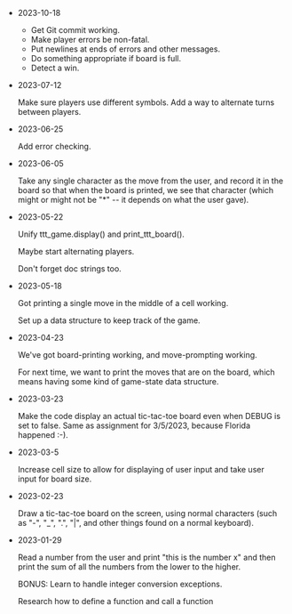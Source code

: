 * 2023-10-18

  - Get Git commit working.
  - Make player errors be non-fatal.
  - Put newlines at ends of errors and other messages.
  - Do something appropriate if board is full.
  - Detect a win.

* 2023-07-12

  Make sure players use different symbols.
  Add a way to alternate turns between players.

* 2023-06-25

  Add error checking.

* 2023-06-05

  Take any single character as the move from the user, and record it
  in the board so that when the board is printed, we see that
  character (which might or might not be "*" -- it depends on what the
  user gave).

* 2023-05-22

  Unify ttt_game.display() and print_ttt_board().

  Maybe start alternating players.

  Don't forget doc strings too.

* 2023-05-18

  Got printing a single move in the middle of a cell working.
  
  Set up a data structure to keep track of the game.


* 2023-04-23

  We've got board-printing working, and move-prompting working.

  For next time, we want to print the moves that are on the board,
  which means having some kind of game-state data structure.

* 2023-03-23
  
  Make the code display an actual tic-tac-toe board even when DEBUG is set to false.
  Same as assignment for 3/5/2023, because Florida happened :-).

* 2023-03-5 

  Increase cell size to allow for displaying of user input and take user input for board size.

* 2023-02-23

  Draw a tic-tac-toe board on the screen, using normal characters (such
  as "-", "_", ".", "|", and other things found on a normal keyboard).

* 2023-01-29

  Read a number from the user and print "this is the number x" and then print the sum of all the numbers from the lower to the higher. 

  BONUS: Learn to handle integer conversion exceptions.

  Research how to define a function and call a function